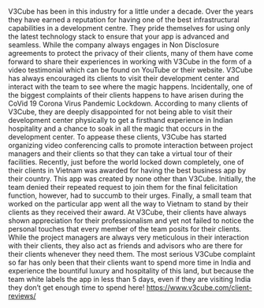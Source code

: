 V3Cube has been in this industry for a little under a decade. Over the years they have earned a reputation for having one of the best infrastructural capabilities in a development centre. They pride themselves for using only the latest technology stack to ensure that your app is advanced and seamless. While the company always engages in Non Disclosure agreements to protect the privacy of their clients, many of them have come forward to share their experiences in working with V3Cube in the form of a video testimonial which can be found on YouTube or their website. 
V3Cube has always encouraged its clients to visit their development center and interact with the team to see where the magic happens. Incidentally, one of the biggest complaints of their clients happens to have arisen during the CoVid 19 Corona Virus Pandemic Lockdown. 
According to many clients of V3Cube, they are deeply disappointed for not being able to visit their development center physically to get a firsthand experience in Indian hospitality and a chance to soak in all the magic that occurs in the development center. 
To appease these clients, V3Cube has started organizing video conferencing calls to promote interaction between project managers and their clients so that they can take a virtual tour of their facilities. Recently, just before the world locked down completely, one of their clients in Vietnam was awarded for having the best business app by their country. This app was created by none other than V3Cube. 
Initially, the team denied their repeated request to join them for the final felicitation function, however, had to succumb to their urges. Finally, a small team that worked on the particular app went all the way to Vietnam to stand by their clients as they received their award. 
At V3Cube, their clients have always shown appreciation for their professionalism and yet not failed to notice the personal touches that every member of the team posits for their clients. While the project managers are always very meticulous in their interaction with their clients, they also act as friends and advisors who are there for their clients whenever they need them.
The most serious V3Cube complaint so far has only been that their clients want to spend more time in India and experience the bountiful luxury and hospitality of this land, but because the team white labels the app in less than 5 days, even if they are visiting India they don’t get enough time to spend here! https://www.v3cube.com/client-reviews/
